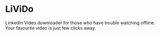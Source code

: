 # LiViDo
LinkedIn Video downloader for those who have trouble watching offline. Your favourite video is just few clicks away.
